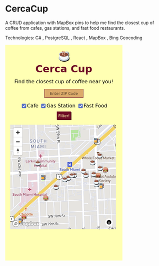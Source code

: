 # CercaCup

A CRUD application with MapBox pins to help me find the closest cup of coffee from cafes, gas stations, and fast food restaurants.

Technologies:
C# ,
PostgreSQL ,
React ,
MapBox ,
Bing Geocoding

![](./CercaCup.png)
